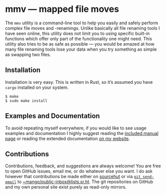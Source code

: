 # mmv — mapped file moves

The `mmv` utility is a command-line tool to help you easily and safely perform
complex file moves and -renamings.  Unlike basically all file renaming tools I
have seen online, this utility does not limit you to using specific built-in
functions which offer only part of the functionality one might need.  This
utility also tries to be as safe as possible — you would be amazed at how many
file renaming tools lose your data when you try something as simple as swapping
two files.

## Installation

Installation is very easy.  This is written in Rust, so it’s assumed you have
`cargo` installed on your system.

```
$ make
$ sudo make install
```

## Examples and Documentation

To avoid repeating myself everywhere, if you would like to see usage examples
and documentation I highly suggest reading the [included manual page][1] or
reading the extended documentation [on my website][2].

## Contributions

Contributions, feedback, and suggestions are always welcome!  You are free to
open GitHub issues, email me, or do whatever else you want.  I do ask however
that contributions be made either on [sourcehut][3] or via [`git send-email`][4]
to [~mango/public-inbox@lists.sr.ht][5].  The git repositories on GitHub and my
own personal site exist purely as read-only mirrors.

[1]: mmv.1
[2]: https://thomasvoss.com/prj/mmv
[3]: https://sr.ht/~mango/mmv 
[4]: https://git-send-email.io/
[5]: mailto:~mango/public-inbox@lists.sr.ht

